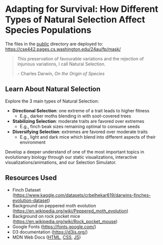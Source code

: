 # Adapting for Survival: How Different Types of Natural Selection Affect Species Populations

The files in the [public](/public) directory are deployed to: https://cse442.pages.cs.washington.edu/24au/fp/mask/



> This preservation of favourable variations and the rejection of injurious variations, I call Natural Selection.
>
> \- Charles Darwin, *On the Origin of Species*

## Learn About Natural Selection
Explore the 3 main types of Natural Selection:
- **Directional Selection**: one extreme of a trait leads to higher fitness
  - E.g., darker moths blending in with soot-covered trees
- **Stabilizing Selection**: moderate traits are favored over extremes
  - E.g., finch beak sizes remaining optimal to consume seeds
- **Diversifying Selection**: extremes are favored over moderate traits
  - E.g., light and dark mice which blend into different aspects of their environment

Develop a deeper understand of one of the most important topics in evolutionary biology through our static visualizations, interactive visualizations/animations, and our Selection Simulator.


## Resources Used
- Finch Dataset (https://www.kaggle.com/datasets/crbelhekar619/darwins-finches-evolution-dataset)
- Background on peppered moth evolution (https://en.wikipedia.org/wiki/Peppered_moth_evolution)
- Background on rock pocket mice (https://en.wikipedia.org/wiki/Rock_pocket_mouse)
- Google Fonts (https://fonts.google.com/)
- D3 documentation (https://d3js.org/)
- MDN Web Docs ([HTML](https://developer.mozilla.org/en-US/docs/Web/HTML), [CSS](https://developer.mozilla.org/en-US/docs/Web/CSS), [JS](https://developer.mozilla.org/en-US/docs/Web/JavaScript))